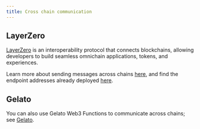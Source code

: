 ```yaml
---
title: Cross chain communication
---
```


## LayerZero

[LayerZero](https://layerzero.network/) is an interoperability protocol that connects blockchains, allowing developers to build seamless omnichain applications, tokens, and experiences.

Learn more about sending messages across chains [here](https://docs.layerzero.network/v2/developers/evm/getting-started), and find the endpoint addresses already deployed [here](https://docs.layerzero.network/v2/developers/evm/technical-reference/deployed-contracts).

## Gelato

You can also use Gelato Web3 Functions to communicate across chains; see [Gelato](/tools/developer-experience#gelato).
